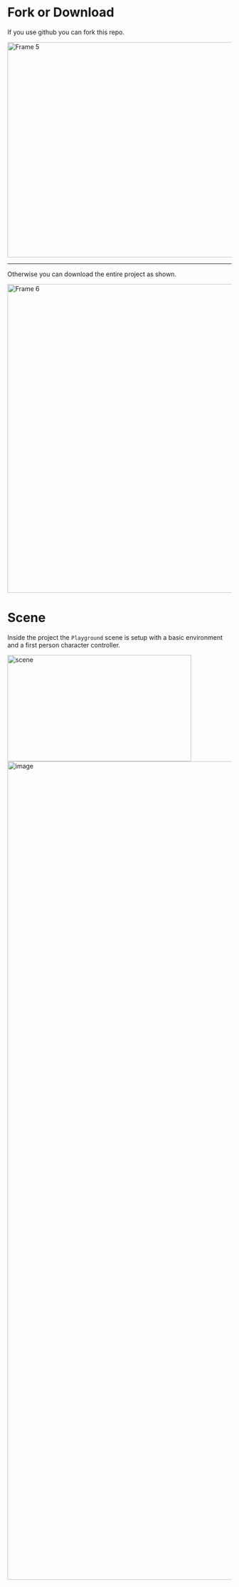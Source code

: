 # Fork or Download
If you use github you can fork this repo.

<img width="2078" height="484" alt="Frame 5" src="https://github.com/user-attachments/assets/e4f581d1-bf7d-4456-9059-5f1f878cef2a" />

---

Otherwise you can download the entire project as shown.

<img width="1927" height="694" alt="Frame 6" src="https://github.com/user-attachments/assets/78fc582d-1177-4216-8d5b-d9c05a5494b8" />

# Scene
Inside the project the `Playground` scene is setup with a basic environment and a first person character controller.

<img width="413" height="239" alt="scene" src="https://github.com/user-attachments/assets/910434cb-32fd-42a5-a69b-72e229a6d82a" />

<img width="2735" height="1840" alt="image" src="https://github.com/user-attachments/assets/776f1ea3-5848-4dd1-a376-f00a876b5d5c" />
